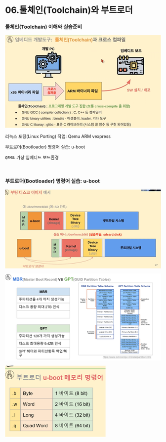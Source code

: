 # 06.툴체인(Toolchain)와 부트로더

### 툴체인(Toolchain) 이해와 실습준비

![](assets/2023-09-04-15-26-47-image.png)

리눅스 포팅(Linux Porting) 작업: Qemu ARM vexpress

부트로더(Bootloader) 명령어 실습: u-boot

`QEMU`: 가상 임베디드 보드환경

<br>

### 부트로더(Bootloader) 명령어 실습: u-boot

![](assets/2023-09-04-15-54-32-image.png)

![](assets/2023-09-04-15-55-03-image.png)

<img src="assets/2023-09-04-16-03-24-image.png" title="" alt="" width="325">

<br>
